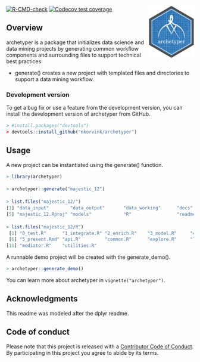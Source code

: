<a href='https://github.com/mkorvink/archetyper/'><img src='man/figures/archetyper_hex.png' align="right" height="139" /></a>

  <!-- badges: start -->
  [![R-CMD-check](https://github.com/mkorvink/archetyper/workflows/R-CMD-check/badge.svg)](https://github.com/mkorvink/archetyper/actions)
  [![Codecov test coverage](https://codecov.io/gh/mkorvink/archetyper/branch/main/graph/badge.svg)](https://codecov.io/gh/mkorvink/archetyper?branch=main)
  <!-- badges: end -->

## Overview

archetyper is a package that initializes data science and data mining projects by generating common workflow components and surrounding files to support technical best practices:

  - generate() creates a new project with templated files and directories to support a data mining workflow.

### Development version

To get a bug fix or use a feature from the development version, you
can install the development version of archetyper from GitHub.

``` r
> #install.packages("devtools")
> devtools::install_github("mkorvink/archetyper")
```

## Usage

A new project can be instantiated using the generate() function.

``` r
> library(archetyper)

> archetyper::generate("majestic_12")

> list.files("majestic_12/")
[1] "data_input"        "data_output"       "data_working"      "docs"             
[5] "majestic_12.Rproj" "models"            "R"                 "readme.md"

> list.files("majestic_12/R")
 [1] "0_test.R"      "1_integrate.R" "2_enrich.R"    "3_model.R"     "4_evaluate.R" 
 [6] "5_present.Rmd" "api.R"         "common.R"      "explore.R"     "lint.R"       
[11] "mediator.R"    "utilities.R"
```
A runnable demo project will be created with the generate_demo(). 

``` r
> archetyper::generate_demo()
```
You can learn more about archetyper in `vignette("archetyper")`.

Acknowledgments
---------------

This readme was modeled after the dplyr readme.

## Code of conduct

Please note that this project is released with a [Contributor Code of
Conduct](https://pkgdown.r-lib.org/CODE_OF_CONDUCT.html). By
participating in this project you agree to abide by its terms.
